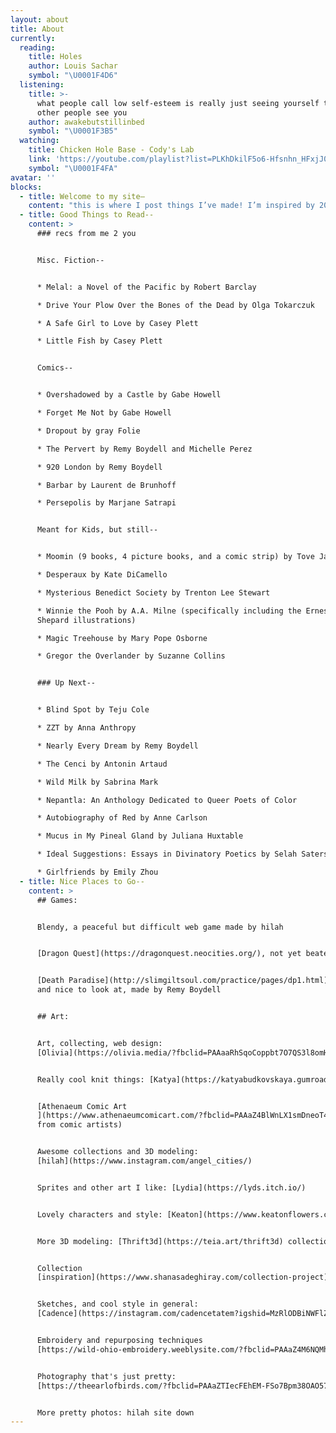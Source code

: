 ```yaml
---
layout: about
title: About
currently:
  reading:
    title: Holes
    author: Louis Sachar
    symbol: "\U0001F4D6"
  listening:
    title: >-
      what people call low self-esteem is really just seeing yourself the way
      other people see you
    author: awakebutstillinbed
    symbol: "\U0001F3B5"
  watching:
    title: Chicken Hole Base - Cody's Lab
    link: 'https://youtube.com/playlist?list=PLKhDkilF5o6-Hfsnhn_HFxjJ0jz45D3oE'
    symbol: "\U0001F4FA"
avatar: ''
blocks:
  - title: Welcome to my site–
    content: "this is where I post things I’ve made! I’m inspired by 2000s web and tech \U0001F469‍\U0001F4BB fantasy worldbuilding \U0001F3F0 and children’s book illustrations \U0001F9F8(at the moment). Maybe one day I’ll figure out a consistent style but for now enjoy my many collections.\n\n❤️ chloe.\n"
  - title: Good Things to Read--
    content: >
      ### recs from me 2 you


      Misc. Fiction--


      * Melal: a Novel of the Pacific by Robert Barclay

      * Drive Your Plow Over the Bones of the Dead by Olga Tokarczuk

      * A Safe Girl to Love by Casey Plett

      * Little Fish by Casey Plett


      Comics--


      * Overshadowed by a Castle by Gabe Howell

      * Forget Me Not by Gabe Howell

      * Dropout by gray Folie

      * The Pervert by Remy Boydell and Michelle Perez

      * 920 London by Remy Boydell

      * Barbar by Laurent de Brunhoff

      * Persepolis by Marjane Satrapi


      Meant for Kids, but still--


      * Moomin (9 books, 4 picture books, and a comic strip) by Tove Jansson

      * Desperaux by Kate DiCamello

      * Mysterious Benedict Society by Trenton Lee Stewart

      * Winnie the Pooh by A.A. Milne (specifically including the Ernest H.
      Shepard illustrations)

      * Magic Treehouse by Mary Pope Osborne

      * Gregor the Overlander by Suzanne Collins


      ### Up Next--


      * Blind Spot by Teju Cole

      * ZZT by Anna Anthropy

      * Nearly Every Dream by Remy Boydell

      * The Cenci by Antonin Artaud

      * Wild Milk by Sabrina Mark

      * Nepantla: An Anthology Dedicated to Queer Poets of Color

      * Autobiography of Red by Anne Carlson

      * Mucus in My Pineal Gland by Juliana Huxtable

      * Ideal Suggestions: Essays in Divinatory Poetics by Selah Saterstrom

      * Girlfriends by Emily Zhou
  - title: Nice Places to Go--
    content: >
      ## Games:


      Blendy, a peaceful but difficult web game made by hilah


      [Dragon Quest](https://dragonquest.neocities.org/), not yet beaten


      [Death Paradise](http://slimgiltsoul.com/practice/pages/dp1.html), calm
      and nice to look at, made by Remy Boydell


      ## Art:


      Art, collecting, web design:
      [Olivia](https://olivia.media/?fbclid=PAAaaRhSqoCoppbt7O7QS3l8omH_KbR4aDnl6jTp72PQvsnxHocSDMtdw7mRM)


      Really cool knit things: [Katya](https://katyabudkovskaya.gumroad.com/)


      [Athenaeum Comic Art
      ](https://www.athenaeumcomicart.com/?fbclid=PAAaZ4BlWnLX1smDneoT4xDV4boJTHsk7p2kW_37uhA1-DdnXuAAq9PZgfkSs)(originals
      from comic artists)


      Awesome collections and 3D modeling:
      [hilah](https://www.instagram.com/angel_cities/)


      Sprites and other art I like: [Lydia](https://lyds.itch.io/)


      Lovely characters and style: [Keaton](https://www.keatonflowers.com/)


      More 3D modeling: [Thrift3d](https://teia.art/thrift3d) collection


      Collection
      [inspiration](https://www.shanasadeghiray.com/collection-project)


      Sketches, and cool style in general:
      [Cadence](https://instagram.com/cadencetatem?igshid=MzRlODBiNWFlZA==)


      Embroidery and repurposing techniques
      [https://wild-ohio-embroidery.weeblysite.com/?fbclid=PAAaZ4M6NQMhYor-lkwNmywvnaBN2-UQpeqfrF1cuzgj4bleEPfy2OQ35Vsvs](https://wild-ohio-embroidery.weeblysite.com/?fbclid=PAAaZ4M6NQMhYor-lkwNmywvnaBN2-UQpeqfrF1cuzgj4bleEPfy2OQ35Vsvs)


      Photography that's just pretty:
      [https://theearlofbirds.com/?fbclid=PAAaZTIecFEhEM-FSo7Bpm38OAO57GWdNzQ2GokouQSu1HELIeu4xEYtzQ8nk](https://theearlofbirds.com/?fbclid=PAAaZTIecFEhEM-FSo7Bpm38OAO57GWdNzQ2GokouQSu1HELIeu4xEYtzQ8nk)


      More pretty photos: hilah site down
---
```



















